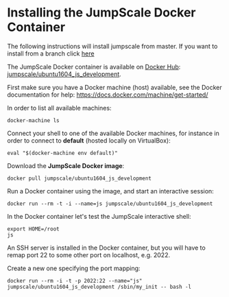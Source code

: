 # Installing the JumpScale Docker Container
The following instructions will install jumpscale from master. If you want to install from a branch click [here](js_docker_development.md)

The JumpScale Docker container is available on [Docker Hub](https://hub.docker.com/): [jumpscale/ubuntu1604_js_development](https://hub.docker.com/r/jumpscale/ubuntu1604_js_development/).

First make sure you have a Docker machine (host) available, see the Docker documentation for help: https://docs.docker.com/machine/get-started/

In order to list all available machines:

```
docker-machine ls
```

Connect your shell to one of the available Docker machines, for instance in order to connect to **default** (hosted locally on VirtualBox):

```
eval "$(docker-machine env default)"
```

Download the **JumpScale Docker image**:

```
docker pull jumpscale/ubuntu1604_js_development
```

Run a Docker container using the image, and start an interactive session:

```
docker run --rm -t -i --name=js jumpscale/ubuntu1604_js_development
```

In the Docker container let's test the JumpScale interactive shell:

```
export HOME=/root
js
```

An SSH server is installed in the Docker container, but you will have to remap port 22 to some other port on localhost, e.g. 2022.

Create a new one specifying the port mapping:

```
docker run --rm -i -t -p 2022:22 --name="js" jumpscale/ubuntu1604_js_development /sbin/my_init -- bash -l
```
